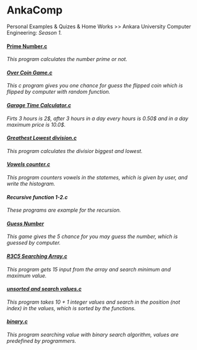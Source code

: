 # AnkaComp
Personal Examples & Quizes & Home Works >> Ankara University Computer Engineering:<i> Season 1.</i> 
</br>
<h4><a href="Prime Numbers.c">Prime Number.c</a></h4><i> This program calculates the number prime or not.
  <h4><a href="Over Coin Game.c">Over Coin Game.c</a></h4><i> This c program gives you one chance for guess the flipped coin which is flipped by computer with random function.</i></br>
<h4><a href="Garage Time Calculator.c">Garage Time Calculator.c</h4></a><i> Firts 3 hours is 2$, after 3 hours in a day every hours is 0.50$ and in a day maximum price is 10.0$.</i></br>
<h4><a href="Greathest Lowest division.c">Greathest Lowest division.c</a></h4><i> This program calculates the divisior biggest and lowest.</i></br>
<h4><a href="Vowels counter.c">Vowels counter.c</h4></a><i> This program counters vowels in the statemes, which is given by user, and write the histogram.</i></br>
<h4>Recursive function 1-2.c</h4><i> These programs are example for the recursion.</i></br>
<h4><a href="guess number.c">Guess Number</h4></a><i> This game gives the 5 chance for you may guess the number, which is guessed by computer.</i></br>
<h4><a href="R3C5 Searching Array.c">R3C5 Searching Array.c</h4></a><i> This program gets 15 input from the array and search minimum and maximum value.</i>
<h4><a href="unsorted and search values.c">unsorted and search values.c</h4></a><i> This program takes 10 + 1 integer values and search in the position (not index) in the values, which is sorted by the functions.</i>
<h4><a href="binary.c">binary.c</h4></a><i> This program searching value with binary search algorithm, values are predefined by programmers.</i>
